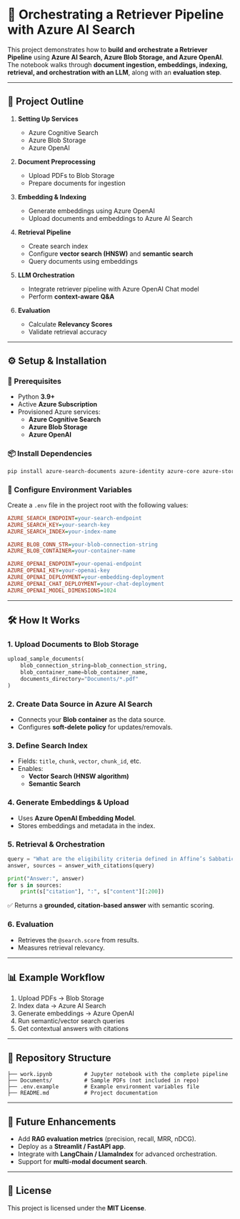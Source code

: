 
# 📖 Orchestrating a Retriever Pipeline with Azure AI Search

This project demonstrates how to **build and orchestrate a Retriever Pipeline** using **Azure AI Search, Azure Blob Storage, and Azure OpenAI**.  
The notebook walks through **document ingestion, embeddings, indexing, retrieval, and orchestration with an LLM**, along with an **evaluation step**.

---

## 📂 Project Outline

1. **Setting Up Services**
   - Azure Cognitive Search
   - Azure Blob Storage
   - Azure OpenAI

2. **Document Preprocessing**
   - Upload PDFs to Blob Storage
   - Prepare documents for ingestion

3. **Embedding & Indexing**
   - Generate embeddings using Azure OpenAI
   - Upload documents and embeddings to Azure AI Search

4. **Retrieval Pipeline**
   - Create search index
   - Configure **vector search (HNSW)** and **semantic search**
   - Query documents using embeddings

5. **LLM Orchestration**
   - Integrate retriever pipeline with Azure OpenAI Chat model
   - Perform **context-aware Q&A**

6. **Evaluation**
   - Calculate **Relevancy Scores**
   - Validate retrieval accuracy

---

## ⚙️ Setup & Installation

### 🔑 Prerequisites
- Python **3.9+**
- Active **Azure Subscription**
- Provisioned Azure services:
  - **Azure Cognitive Search**
  - **Azure Blob Storage**
  - **Azure OpenAI**

### 📦 Install Dependencies
```bash
pip install azure-search-documents azure-identity azure-core azure-storage-blob python-dotenv
```

### 🔧 Configure Environment Variables
Create a `.env` file in the project root with the following values:

```ini
AZURE_SEARCH_ENDPOINT=your-search-endpoint
AZURE_SEARCH_KEY=your-search-key
AZURE_SEARCH_INDEX=your-index-name

AZURE_BLOB_CONN_STR=your-blob-connection-string
AZURE_BLOB_CONTAINER=your-container-name

AZURE_OPENAI_ENDPOINT=your-openai-endpoint
AZURE_OPENAI_KEY=your-openai-key
AZURE_OPENAI_DEPLOYMENT=your-embedding-deployment
AZURE_OPENAI_CHAT_DEPLOYMENT=your-chat-deployment
AZURE_OPENAI_MODEL_DIMENSIONS=1024
```

---

## 🛠️ How It Works

### 1. Upload Documents to Blob Storage
```python
upload_sample_documents(
    blob_connection_string=blob_connection_string,
    blob_container_name=blob_container_name,
    documents_directory="Documents/*.pdf"
)
```

### 2. Create Data Source in Azure AI Search
- Connects your **Blob container** as the data source.
- Configures **soft-delete policy** for updates/removals.

### 3. Define Search Index
- Fields: `title`, `chunk`, `vector`, `chunk_id`, etc.
- Enables:
  - **Vector Search (HNSW algorithm)**
  - **Semantic Search**

### 4. Generate Embeddings & Upload
- Uses **Azure OpenAI Embedding Model**.
- Stores embeddings and metadata in the index.

### 5. Retrieval & Orchestration
```python
query = "What are the eligibility criteria defined in Affine’s Sabbatical Leave Policy?"
answer, sources = answer_with_citations(query)

print("Answer:", answer)
for s in sources:
    print(s["citation"], ":", s["content"][:200])
```

✅ Returns a **grounded, citation-based answer** with semantic scoring.

### 6. Evaluation
- Retrieves the `@search.score` from results.
- Measures retrieval relevancy.

---

## 📊 Example Workflow
1. Upload PDFs → Blob Storage  
2. Index data → Azure AI Search  
3. Generate embeddings → Azure OpenAI  
4. Run semantic/vector search queries  
5. Get contextual answers with citations  

---

## 📁 Repository Structure

```
├── work.ipynb          # Jupyter notebook with the complete pipeline
├── Documents/          # Sample PDFs (not included in repo)
├── .env.example        # Example environment variables file
├── README.md           # Project documentation
```

---

## 🚀 Future Enhancements
- Add **RAG evaluation metrics** (precision, recall, MRR, nDCG).  
- Deploy as a **Streamlit / FastAPI app**.  
- Integrate with **LangChain / LlamaIndex** for advanced orchestration.  
- Support for **multi-modal document search**.  

---

## 📝 License
This project is licensed under the **MIT License**.  
